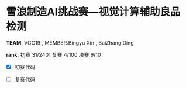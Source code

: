# 雪浪制造AI挑战赛—视觉计算辅助良品检测
 **TEAM**:  VGG19 , MEMBER:Bingyu Xin , BaiZhang Ding

 **rank**:  初赛 31/2401
            复赛 4/100 决赛 9/10


 - [x] 初赛代码
 - [ ] 复赛代码



